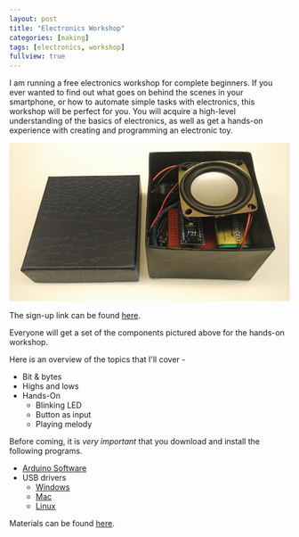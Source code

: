 ```yaml
---
layout: post
title: "Electronics Workshop"
categories: [making]
tags: [electronics, workshop]
fullview: true
---
```


I am running a free electronics workshop for complete beginners. If you ever wanted to find out what goes on behind the scenes in your smartphone, or how to automate simple tasks with electronics, this workshop will be perfect for you. You will acquire a high-level understanding of the basics of electronics, as well as get a hands-on experience with creating and programming an electronic toy.

<img src="/assets/images/electronics.jpg" class="thumbnail">

The sign-up link can be found [here](https://changchuming.typeform.com/to/Vq3dHG).

Everyone will get a set of the components pictured above for the hands-on workshop.

Here is an overview of the topics that I'll cover -


* Bit & bytes
* Highs and lows
* Hands-On
    * Blinking LED
    * Button as input
    * Playing melody

Before coming, it is *very important* that you download and install the following programs.


* [Arduino Software](https://www.arduino.cc/en/Main/Software)
* USB drivers
     * [Windows](https://github.com/changchuming/electronics-workshop/raw/master/Drivers/CH341SER_WINDOWS.zip)
     * [Mac](https://github.com/changchuming/electronics-workshop/raw/master/Drivers/CH34SER_MAC_FIXED.zip)
     * [Linux](https://github.com/changchuming/electronics-workshop/raw/master/Drivers/CH341SER_LINUX.ZIP)

Materials can be found [here](https://github.com/changchuming/electronics-workshop/raw/master/Materials.zip).
